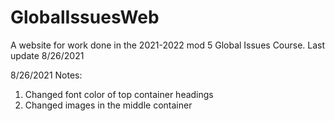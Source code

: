 # GlobalIssuesWeb
A website for work done in the 2021-2022 mod 5 Global Issues Course. Last update 8/26/2021

8/26/2021 Notes:
1. Changed font color of top container headings
2. Changed images in the middle container
